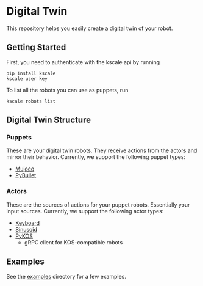 # Digital Twin

This repository helps you easily create a digital twin of your robot.

## Getting Started

First, you need to authenticate with the kscale api by running
```
pip install kscale
kscale user key
```

To list all the robots you can use as puppets, run
```
kscale robots list
```

## Digital Twin Structure

### Puppets

These are your digital twin robots. They receive actions from the actors and mirror their behavior. Currently, we support the following puppet types:

- [Mujoco](digital_twin/puppet/mujoco.py)
- [PyBullet](digital_twin/puppet/pybullet.py)

### Actors

These are the sources of actions for your puppet robots. Essentially your input sources. Currently, we support the following actor types:

- [Keyboard](digital_twin/actor/keyboard.py)
- [Sinusoid](digital_twin/actor/sinusoid.py)
- [PyKOS](digital_twin/actor/pykos.py)
    - gRPC client for KOS-compatible robots

## Examples

See the [examples](examples) directory for a few examples.

